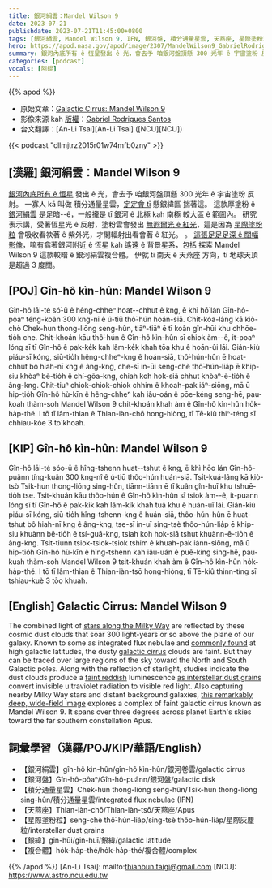 ```yaml
---
title: 銀河絹雲：Mandel Wilson 9
date: 2023-07-21
publishdate: 2023-07-21T11:45:00+0800
tags: [銀河絹雲, Mandel Wilson 9, IFN, 銀河盤, 積分通量星雲, 天燕座, 星際塗粉粒, 銀緯, 複合體]
hero: https://apod.nasa.gov/apod/image/2307/MandelWilson9_GabrielRodriguesSantos_APOD1024.jpg
summary: 銀河內底所有 ê 恆星發出 ê 光，會去予 咱銀河盤頂懸 300 光年 ê 宇宙塗粉 反射。
categories: [podcast]
vocals: [阿錕]
---
```


{{% apod %}}

- 原始文章：[Galactic Cirrus: Mandel Wilson 9](https://apod.nasa.gov/apod/ap230721.html)
- 影像來源 kah [版權][copyright]：[Gabriel Rodrigues Santos](https://www.astrobin.com/users/grsotnas/)
- 台文翻譯：[An-Li Tsai][An-Li Tsai] ([NCU][NCU])

{{< podcast "cllmjtrz2015r01w74mfb0zny" >}}

## [漢羅] 銀河絹雲：Mandel Wilson 9
[銀河內底所有 ê 恆星][stars along the Milky Way] 發出 ê 光，會去予 咱銀河盤頂懸 300 光年 ê 宇宙塗粉 反射。
一寡人 kā 叫做 積分通量星雲，[定定會 tī][commonly found] 懸銀緯區 揣著這。
這款厚塗粉 ê [銀河絹雲][galactic cirrus] 是足暗--ê，一般攏是 tī 銀河 ê 北極 kah 南極 較大區 ê 範圍內。
研究表示講，受著恆星光 ê 反射，塗粉雲會發出 [無遐爾光 ê 紅光][faint reddish]，這是因為 [星際塗粉粒][as interstellar dust grains] 會吸收看袂著 ê 紫外光，才閣輻射出看會著 ê 紅光。 。
[這張足足足深 ê 闊幅影像][this remarkably deep, wide-field image]，嘛有翕著銀河附近 ê 恆星 kah 遙遠 ê 背景星系，包括 探索 Mandel Wilson 9 這款較暗 ê 銀河絹雲複合體。
伊就 tī 南天 ê 天燕座 方向，tī 地球天頂是超過 3 度闊。

## [POJ] Gîn-hô kìn-hûn: Mandel Wilson 9
Gîn-hô lāi-té só͘-ū ê hêng-chheⁿ hoat--chhut ê kng, ē khì hō͘ lán Gîn-hô-pôaⁿ téng-koân 300 kng-nî ê ú-tiū thô͘-hún hoán-siā.
Chi̍t-kóa-lâng kā kiò-chò Chek-hun thong-liōng seng-hûn, tiāⁿ-tiāⁿ ē tī koân gîn-hūi khu chhōe-tio̍h che.
Chit-khoán kāu thô͘-hún ê Gîn-hô kìn-hûn sī chiok àm--ê, it-poaⁿ lóng sī tī Gîn-hô ê pak-ke̍k kah lâm-ke̍k khah tōa khu ê hoān-ûi lāi.
Gián-kiù piáu-sī kóng, siū-tio̍h hêng-chheⁿ-kng ê hoán-siā, thô͘-hún-hûn ē hoat-chhut bô hiah-nī kng ê âng-kng, che-sī in-ūi seng-chè thô͘-hún-lia̍p ē khip-siu khòaⁿ bē-tio̍h ê chí-gōa-kng, chiah koh hok-siā chhut khòaⁿ-ē-tio̍h ê âng-kng.
Chit-tiuⁿ chiok-chiok-chiok chhim ê khoah-pak iáⁿ-siōng, mā ū hip-tio̍h Gîn-hô hù-kīn ê hêng-chheⁿ kah iâu-oán ê pōe-kéng seng-hē, pau-koah thàm-soh Mandel Wilson 9 chit-khoán khah àm ê Gîn-hô kìn-hûn ho̍k-ha̍p-thé.
I tō tī lâm-thian ê Thian-iàn-chō hong-hiòng, tī Tē-kiû thiⁿ-téng sī chhiau-kòe 3 tō͘ khoah.

## [KIP] Gîn-hô kìn-hûn: Mandel Wilson 9
Gîn-hô lāi-té sóo-ū ê hîng-tshenn huat--tshut ê kng, ē khì hōo lán Gîn-hô-puânn tíng-kuân 300 kng-nî ê ú-tiū thôo-hún huán-siā.
Tsi̍t-kuá-lâng kā kiò-tsò Tsik-hun thong-liōng sing-hûn, tiānn-tiānn ē tī kuân gîn-huī khu tshuē-tio̍h tse.
Tsit-khuán kāu thôo-hún ê Gîn-hô kìn-hûn sī tsiok àm--ê, it-puann lóng sī tī Gîn-hô ê pak-ki̍k kah lâm-ki̍k khah tuā khu ê huān-uî lāi.
Gián-kiù piáu-sī kóng, siū-tio̍h hîng-tshenn-kng ê huán-siā, thôo-hún-hûn ē huat-tshut bô hiah-nī kng ê âng-kng, tse-sī in-uī sing-tsè thôo-hún-lia̍p ē khip-siu khuànn bē-tio̍h ê tsí-guā-kng, tsiah koh hok-siā tshut khuànn-ē-tio̍h ê âng-kng.
Tsit-tiunn tsiok-tsiok-tsiok tshim ê khuah-pak iánn-siōng, mā ū hip-tio̍h Gîn-hô hù-kīn ê hîng-tshenn kah iâu-uán ê puē-kíng sing-hē, pau-kuah thàm-soh Mandel Wilson 9 tsit-khuán khah àm ê Gîn-hô kìn-hûn ho̍k-ha̍p-thé.
I tō tī lâm-thian ê Thian-iàn-tsō hong-hiòng, tī Tē-kiû thinn-tíng sī tshiau-kuè 3 tōo khuah.

## [English] Galactic Cirrus: Mandel Wilson 9
The combined light of [stars along the Milky Way][stars along the Milky Way] are reflected by these cosmic dust clouds that soar 300 light-years or so above the plane of our galaxy.
Known to some as integrated flux nebulae and [commonly found][commonly found] at high galactic latitudes, the dusty [galactic cirrus][galactic cirrus] clouds are faint.
But they can be traced over large regions of the sky toward the North and South Galactic poles.
Along with the reflection of starlight, studies indicate the dust clouds produce a [faint reddish][faint reddish] luminescence [as interstellar dust grains][as interstellar dust grains] convert invisible ultraviolet radiation to visible red light.
Also capturing nearby Milky Way stars and distant background galaxies, [this remarkably deep, wide-field image][this remarkably deep, wide-field image] explores a complex of faint galactic cirrus known as Mandel Wilson 9.
It spans over three degrees across planet Earth's skies toward the far southern constellation Apus.

## 詞彙學習（漢羅/POJ/KIP/華語/English）
- 【銀河絹雲】gîn-hô kìn-hûn/gîn-hô kìn-hûn/銀河卷雲/galactic cirrus
- 【銀河盤】Gîn-hô-pôaⁿ/Gîn-hô-puânn/銀河盤/galactic disk
- 【積分通量星雲】Chek-hun thong-liōng seng-hûn/Tsik-hun thong-liōng sing-hûn/積分通量星雲/integrated flux nebulae (IFN)
- 【天燕座】Thian-iàn-chō/Thian-iàn-tsō/天燕座/Apus
- 【星際塗粉粒】seng-chè thô͘-hún-lia̍p/sing-tsè thôo-hún-lia̍p/星際灰塵粒/interstellar dust grains
- 【銀緯】gîn-hūi/gîn-huī/銀緯/galactic latitude
- 【複合體】ho̍k-ha̍p-thé/ho̍k-ha̍p-thé/複合體/complex

{{% /apod %}}
[An-Li Tsai]: mailto:thianbun.taigi@gmail.com
[NCU]: https://www.astro.ncu.edu.tw

[copyright]: https://apod.nasa.gov/apod/fap/lib/about_apod.html#srapply
[License]: https://creativecommons.org/licenses/by/2.0/

[stars along the Milky Way]:http://www.nasa.gov/jpl/charting-the-milky-way-from-the-inside-out
[commonly found]:https://ui.adsabs.harvard.edu/abs/2023MNRAS.tmp.1867M/abstract
[galactic cirrus]:https://cosmotography.com/images/galactic_cirrus.html
[faint reddish]:https://apod.nasa.gov/apod/ap041104.html
[as interstellar dust grains]:https://ui.adsabs.harvard.edu/abs/2008ApJ...679..497W/abstract
[this remarkably deep, wide-field image]:https://www.astrobin.com/98xuw6/
